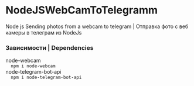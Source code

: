 # NodeJSWebCamToTelegramm
Node js Sending photos from a webcam to telegram | Отправка фото с веб камеры  в телеграм  из NodeJs
<h3>Зависимости  | Dependencies </h3>
node-webcam
<code>
  npm i node-webcam
</code>
node-telegram-bot-api
<code>
  npm i node-telegram-bot-api
</code>
